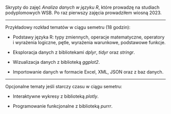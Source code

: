 Skrypty do zajęć *Analiza danych w języku R*, które prowadzę na studiach podyplomowych WSB. Po raz pierwszy zajęcia prowadziłem wiosną 2023.

---

Przykładowy rozkład tematów w ciągu semetru (18 godzin):

- Podstawy języka R: typy zmiennych, operacje matematyczne, operatory i wyrażenia logiczne, pętle, wyrażenia warunkowe, podstawowe funkcje.

- Eksploracja danych z bibliotekami *dplyr*, *tidyr* oraz *stringr*.

- Wizualizacja danych z biblioteką *ggplot2*.

- Importowanie danych w formacie Excel, XML, JSON oraz z baz danych.

---

Opcjonalne tematy jeśli starczy czasu w ciągu semetru:

- Interaktywne wykresy z biblioteką *plotly*.

- Programowanie funkcjonalne z biblioteką *purrr*.
